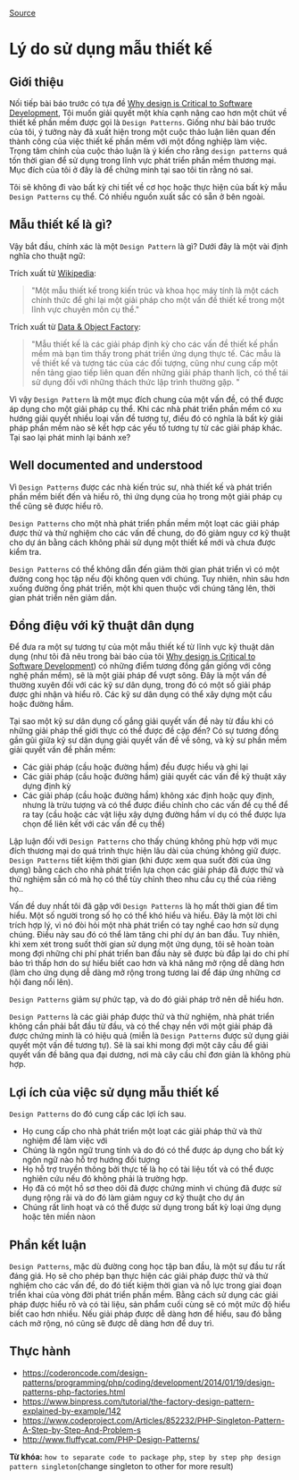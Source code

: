 [Source](https://www.codeproject.com/Tips/808058/Reasons-for-using-design-patterns "Permalink to Reasons for using design patterns")

# Lý do sử dụng mẫu thiết kế

## Giới thiệu

Nối tiếp bài báo trước có tựa đề [Why design is Critical to Software Development][1], Tôi muốn giải quyết một khía cạnh nâng cao hơn một chút về thiết kế phần mềm được gọi là  `Design Patterns`. Giống như bài báo trước của tôi, ý tưởng này đã xuất hiện trong một cuộc thảo luận liên quan đến thành công của việc thiết kế phần mềm với một đồng nghiệp làm việc. Trọng tâm chính của cuộc thảo luận là ý kiến ​​cho rằng `design patterns` quá tốn thời gian để sử dụng trong lĩnh vực phát triển phần mềm thương mại. Mục đích của tôi ở đây là để chứng minh tại sao tôi tin rằng nó sai.

Tôi sẽ không đi vào bất kỳ chi tiết về cơ học hoặc thực hiện của bất kỳ mẫu `Design Patterns` cụ thể. Có nhiều nguồn xuất sắc có sẵn ở bên ngoài.

## Mẫu thiết kế là gì?

Vậy bắt đầu, chính xác là một `Design Pattern` là gì? Dưới đây là một vài định nghĩa cho thuật ngữ:

Trích xuất từ [Wikipedia][2]:

> "Một mẫu thiết kế trong kiến ​​trúc và khoa học máy tính là một cách chính thức để ghi lại một giải pháp cho một vấn đề thiết kế trong một lĩnh vực chuyên môn cụ thể."

Trích xuất từ [Data & Object Factory][3]:

> "Mẫu thiết kế là các giải pháp định kỳ cho các vấn đề thiết kế phần mềm mà bạn tìm thấy trong phát triển ứng dụng thực tế. Các mẫu là về thiết kế và tương tác của các đối tượng, cũng như cung cấp một nền tảng giao tiếp liên quan đến những giải pháp thanh lịch, có thể tái sử dụng đối với những thách thức lập trình thường gặp. "

Vì vậy `Design Pattern` là một mục đích chung của một vấn đề, có thể được áp dụng cho một giải pháp cụ thể. Khi các nhà phát triển phần mềm có xu hướng giải quyết nhiều loại vấn đề tương tự, điều đó có nghĩa là bất kỳ giải pháp phần mềm nào sẽ kết hợp các yếu tố tương tự từ các giải pháp khác. Tại sao lại phát minh lại bánh xe?

## Well documented and understood 

Vì `Design Patterns` được các nhà kiến ​​trúc sư, nhà thiết kế và phát triển phần mềm biết đến và hiểu rõ, thì ứng dụng của họ trong một giải pháp cụ thể cũng sẽ được hiểu rõ.

`Design Patterns` cho một nhà phát triển phần mềm một loạt các giải pháp được thử và thử nghiệm cho các vấn đề chung, do đó giảm nguy cơ kỹ thuật cho dự án bằng cách không phải sử dụng một thiết kế mới và chưa được kiểm tra.

`Design Patterns` có thể không dẫn đến giảm thời gian phát triển vì có một đường cong học tập nếu đội không quen với chúng. Tuy nhiên, nhìn sâu hơn xuống đường ống phát triển, một khi quen thuộc với chúng tăng lên, thời gian phát triển nên giảm dần.

## Đồng điệu với kỹ thuật dân dụng

Để đưa ra một sự tương tự của một mẫu thiết kế từ lĩnh vực kỹ thuật dân dụng (như tôi đã nêu trong bài báo của tôi [Why design is Critical to Software Development][1]) có những điểm tương đồng gần giống với công nghệ phần mềm), sẽ là một giải pháp để vượt sông. Đây là một vấn đề thường xuyên đối với các kỹ sư dân dụng, trong đó có một số giải pháp được ghi nhận và hiểu rõ. Các kỹ sư dân dụng có thể xây dựng một cầu hoặc đường hầm.

Tại sao một kỹ sư dân dụng cố gắng giải quyết vấn đề này từ đầu khi có những giải pháp thế giới thực có thể được đề cập đến? Có sự tương đồng gần gũi giữa kỹ sư dân dụng giải quyết vấn đề về sông, và kỹ sư phần mềm giải quyết vấn đề phần mềm:

* Các giải pháp (cầu hoặc đường hầm) đều được hiểu và ghi lại
* Các giải pháp (cầu hoặc đường hầm) giải quyết các vấn đề kỹ thuật xây dựng định kỳ
* Các giải pháp (cầu hoặc đường hầm) không xác định hoặc quy định, nhưng là trừu tượng và có thể được điều chỉnh cho các vấn đề cụ thể để ra tay (cầu hoặc các vật liệu xây dựng đường hầm ví dụ có thể được lựa chọn để liên kết với các vấn đề cụ thể)

Lập luận đối với `Design Patterns` cho thấy chúng không phù hợp với mục đích thương mại do quá trình thực hiện lâu dài của chúng không giữ được. `Design Patterns` tiết kiệm thời gian (khi được xem qua suốt đời của ứng dụng) bằng cách cho nhà phát triển lựa chọn các giải pháp đã được thử và thử nghiệm sẵn có mà họ có thể tùy chỉnh theo nhu cầu cụ thể của riêng họ..

Vấn đề duy nhất tôi đã gặp với `Design Patterns` là họ mất thời gian để tìm hiểu. Một số người trong số họ có thể khó hiểu và hiểu. Đây là một lời chỉ trích hợp lý, vì nó đòi hỏi một nhà phát triển có tay nghề cao hơn sử dụng chúng. Điều này sau đó có thể làm tăng chi phí dự án ban đầu. Tuy nhiên, khi xem xét trong suốt thời gian sử dụng một ứng dụng, tôi sẽ hoàn toàn mong đợi những chi phí phát triển ban đầu này sẽ được bù đắp lại do chi phí bảo trì thấp hơn do sự hiểu biết cao hơn và khả năng mở rộng dễ dàng hơn (làm cho ứng dụng dễ dàng mở rộng trong tương lai để đáp ứng những cơ hội đang nổi lên).

`Design Patterns` giảm sự phức tạp, và do đó giải pháp trở nên dễ hiểu hơn.

`Design Patterns` là các giải pháp được thử và thử nghiệm, nhà phát triển không cần phải bắt đầu từ đầu, và có thể chạy nền với một giải pháp đã được chứng minh là có hiệu quả (miễn là `Design Patterns` được sử dụng giải quyết một vấn đề tương tự). Sẽ là sai khi mong đợi một cây cầu để giải quyết vấn đề băng qua đại dương, nơi mà cây cầu chỉ đơn giản là không phù hợp.

## Lợi ích của việc sử dụng mẫu thiết kế

`Design Patterns` do đó cung cấp các lợi ích sau.

* Họ cung cấp cho nhà phát triển một loạt các giải pháp thử và thử nghiệm để làm việc với
* Chúng là ngôn ngữ trung tính và do đó có thể được áp dụng cho bất kỳ ngôn ngữ nào hỗ trợ hướng đối tượng
* Họ hỗ trợ truyền thông bởi thực tế là họ có tài liệu tốt và có thể được nghiên cứu nếu đó không phải là trường hợp.
* Họ đã có một hồ sơ theo dõi đã được chứng minh vì chúng đã được sử dụng rộng rãi và do đó làm giảm nguy cơ kỹ thuật cho dự án
* Chúng rất linh hoạt và có thể được sử dụng trong bất kỳ loại ứng dụng hoặc tên miền nàon

## Phần kết luận

`Design Patterns`, mặc dù đường cong học tập ban đầu, là một sự đầu tư rất đáng giá. Họ sẽ cho phép bạn thực hiện các giải pháp được thử và thử nghiệm cho các vấn đề, do đó tiết kiệm thời gian và nỗ lực trong giai đoạn triển khai của vòng đời phát triển phần mềm. Bằng cách sử dụng các giải pháp được hiểu rõ và có tài liệu, sản phẩm cuối cùng sẽ có một mức độ hiểu biết cao hơn nhiều. Nếu giải pháp được dễ dàng hơn để hiểu, sau đó bằng cách mở rộng, nó cũng sẽ được dễ dàng hơn để duy trì.

[1]: http://www.codeproject.com/Tips/806867/Why-Design-is-Critical-to-Software-Development
[2]: http://en.wikipedia.org/wiki/Design_pattern
[3]: http://www.dofactory.com/Patterns/Patterns.aspx

## Thực hành
- https://coderoncode.com/design-patterns/programming/php/coding/development/2014/01/19/design-patterns-php-factories.html
- https://www.binpress.com/tutorial/the-factory-design-pattern-explained-by-example/142
- https://www.codeproject.com/Articles/852232/PHP-Singleton-Pattern-A-Step-by-Step-And-Problem-s
- http://www.fluffycat.com/PHP-Design-Patterns/

**Từ khóa:** `how to separate code to package php`, `step by step php design pattern singleton`(change singleton to other for more result)
